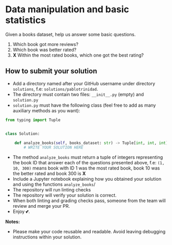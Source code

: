 # Data manipulation and basic statistics

Given a books dataset, help us answer some basic questions.
1. Which book got more reviews?
2. Which book was better rated?
3. **X** Within the most rated books, which one got the best rating?

## How to submit your solution

* Add a directory named after your GitHub username under directory `solutions`, f.e: `solutions/pablotrinidad`.
* The directory must contain two files: `__init__.py` (empty) and `solution.py`
* `solution.py` must have the following class (feel free to add as many auxiliary methods as you want):

```python
from typing import Tuple


class Solution:

    def analyze_books(self, books_dataset: str) -> Tuple[int, int, int]:
        # WRITE YOUR SOLUTION HERE
```

* The method `analyze_books` must return a tuple of integers representing the book ID that answer each of the questions presented above, f.e: `(1, 10, 300)` means book with ID 1 was the most rated book, book 10 was the better rated and book 300 is **X**
* Include a Jupyter notebook explaining how you obtained your solution and using the functions `analyze_books`/
* The repository will run linting checks
* The repository will verify your solution is correct.
* When both linting and grading checks pass, someone from the team will review and merge your PR.
* Enjoy 💕.

**Notes:**

* Please make your code reusable and readable. Avoid leaving debugging instructions within your solution.